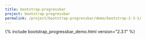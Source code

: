 ```yaml
---
title: bootstrap-progressbar
project: bootstrap-progressbar
permalink: /project/bootstrap-progressbar/demo/bootstrap-2-3-1/
---
```


{% include bootstrap_progressbar_demo.html version="2.3.1" %}
